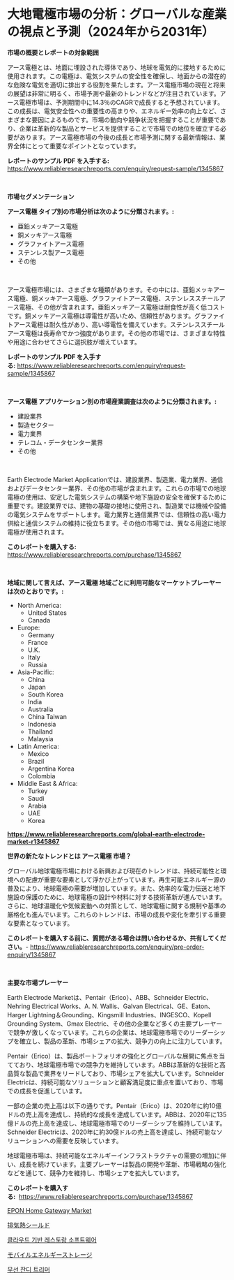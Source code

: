 <p><h1>大地電極市場の分析：グローバルな産業の視点と予測（2024年から2031年）</h1></p><p><strong>市場の概要とレポートの対象範囲</strong></p>
<p><p>アース電極とは、地面に埋設された導体であり、地球を電気的に接地するために使用されます。この電極は、電気システムの安全性を確保し、地面からの潜在的な危険な電気を適切に排出する役割を果たします。アース電極市場の現在と将来の展望は非常に明るく、市場予測や最新のトレンドなどが注目されています。アース電極市場は、予測期間中に14.3％のCAGRで成長すると予想されています。この成長は、電気安全性への重要性の高まりや、エネルギー効率の向上など、さまざまな要因によるものです。市場の動向や競争状況を把握することが重要であり、企業は革新的な製品とサービスを提供することで市場での地位を確立する必要があります。アース電極市場の今後の成長と市場予測に関する最新情報は、業界全体にとって重要なポイントとなっています。</p></p>
<p><strong>レポートのサンプル PDF を入手する:</strong> <a href="https://www.reliableresearchreports.com/enquiry/request-sample/1345867">https://www.reliableresearchreports.com/enquiry/request-sample/1345867</a></p>
<p>&nbsp;</p>
<p><strong>市場セグメンテーション</strong></p>
<p><strong>アース電極 タイプ別の市場分析は次のように分類されます。:</strong></p>
<p><ul><li>亜鉛メッキアース電極</li><li>銅メッキアース電極</li><li>グラファイトアース電極</li><li>ステンレス製アース電極</li><li>その他</li></ul></p>
<p>&nbsp;</p>
<p><p>アース電極市場には、さまざまな種類があります。その中には、亜鉛メッキアース電極、銅メッキアース電極、グラファイトアース電極、ステンレススチールアース電極、その他が含まれます。亜鉛メッキアース電極は耐食性が高く低コストです。銅メッキアース電極は導電性が高いため、信頼性があります。グラファイトアース電極は耐久性があり、高い導電性を備えています。ステンレススチールアース電極は長寿命でかつ強度があります。その他の市場では、さまざまな特性や用途に合わせてさらに選択肢が増えています。</p></p>
<p><strong>レポートのサンプル PDF を入手する:</strong>&nbsp;<a href="https://www.reliableresearchreports.com/enquiry/request-sample/1345867">https://www.reliableresearchreports.com/enquiry/request-sample/1345867</a></p>
<p>&nbsp;</p>
<p><strong> アース電極 アプリケーション別の市場産業調査は次のように分類されます。:</strong></p>
<p><ul><li>建設業界</li><li>製造セクター</li><li>電力業界</li><li>テレコム・データセンター業界</li><li>その他</li></ul></p>
<p>&nbsp;</p>
<p><p>Earth Electrode Market Applicationでは、建設業界、製造業、電力業界、通信およびデータセンター業界、その他の市場が含まれます。これらの市場での地球電極の使用は、安定した電気システムの構築や地下施設の安全を確保するために重要です。建設業界では、建物の基礎の接地に使用され、製造業では機械や設備の電気システムをサポートします。電力業界と通信業界では、信頼性の高い電力供給と通信システムの維持に役立ちます。その他の市場では、異なる用途に地球電極が使用されます。</p></p>
<p><strong>このレポートを購入する:</strong>&nbsp; <a href="https://www.reliableresearchreports.com/purchase/1345867">https://www.reliableresearchreports.com/purchase/1345867</a></p>
<p>&nbsp;</p>
<p><strong>地域に関して言えば、アース電極 地域ごとに利用可能なマーケットプレーヤーは次のとおりです。:</strong></p>
<p><ul>
    <li>
        North America:
        <ul>
            <li>United States</li>
            <li>Canada</li>
        </ul>
    </li>
    <li>
        Europe:
        <ul>
            <li>Germany</li>
            <li>France</li>
            <li>U.K.</li>
            <li>Italy</li>
            <li>Russia</li>
        </ul>
    </li>
    <li>
        Asia-Pacific:
        <ul>
            <li>China</li>
            <li>Japan</li>
            <li>South Korea</li>
            <li>India</li>
            <li>Australia</li>
            <li>China Taiwan</li>
            <li>Indonesia</li>
            <li>Thailand</li>
            <li>Malaysia</li>
        </ul>
    </li>
    <li>
        Latin America:
        <ul>
            <li>Mexico</li>
            <li>Brazil</li>
            <li>Argentina Korea</li>
            <li>Colombia</li>
        </ul>
    </li>
    <li>
        Middle East & Africa:
        <ul>
            <li>Turkey</li>
            <li>Saudi</li>
            <li>Arabia</li>
            <li>UAE</li>
            <li>Korea</li>
        </ul>
    </li>
    </ul></p>
<p><strong><a href="https://www.reliableresearchreports.com/global-earth-electrode-market-r1345867">https://www.reliableresearchreports.com/global-earth-electrode-market-r1345867</a></strong>&nbsp;</p>
<p><strong>世界の新たなトレンドとは アース電極 市場？</strong></p>
<p><p>グローバル地球電極市場における新興および現在のトレンドは、持続可能性と環境への配慮が重要な要素として浮かび上がっています。再生可能エネルギー源の普及により、地球電極の需要が増加しています。また、効率的な電力伝送と地下施設の保護のために、地球電極の設計や材料に対する技術革新が進んでいます。さらに、地球温暖化や気候変動への対策として、地球電極に関する規制や基準の厳格化も進んでいます。これらのトレンドは、市場の成長や変化を牽引する重要な要素となっています。</p></p>
<p><strong>このレポートを購入する前に、質問がある場合は問い合わせるか、共有してください。</strong>- <a href="https://www.reliableresearchreports.com/enquiry/pre-order-enquiry/1345867">https://www.reliableresearchreports.com/enquiry/pre-order-enquiry/1345867</a></p>
<p>&nbsp;</p>
<p><strong>主要な市場プレーヤー</strong></p>
<p><p>Earth Electrode Marketは、Pentair（Erico）、ABB、Schneider Electric、Nehring Electrical Works、A. N. Wallis、Galvan Electrical、GE、Eaton、Harger Lightning＆Grounding、Kingsmill Industries、INGESCO、Kopell Grounding System、Gmax Electric、その他の企業など多くの主要プレーヤーで競争が激しくなっています。これらの企業は、地球電極市場でのリーダーシップを確立し、製品の革新、市場シェアの拡大、競争力の向上に注力しています。</p><p>Pentair（Erico）は、製品ポートフォリオの強化とグローバルな展開に焦点を当てており、地球電極市場での競争力を維持しています。ABBは革新的な技術と高品質な製品で業界をリードしており、市場シェアを拡大しています。Schneider Electricは、持続可能なソリューションと顧客満足度に重点を置いており、市場での成長を促進しています。</p><p>一部の企業の売上高は以下の通りです。Pentair（Erico）は、2020年に約10億ドルの売上高を達成し、持続的な成長を達成しています。ABBは、2020年に135億ドルの売上高を達成し、地球電極市場でのリーダーシップを維持しています。Schneider Electricは、2020年に約30億ドルの売上高を達成し、持続可能なソリューションへの需要を反映しています。</p><p>地球電極市場は、持続可能なエネルギーインフラストラクチャの需要の増加に伴い、成長を続けています。主要プレーヤーは製品の開発や革新、市場戦略の強化などを通じて、競争力を維持し、市場シェアを拡大しています。</p></p>
<p><strong>このレポートを購入する:</strong>&nbsp;&nbsp;<a href="https://www.reliableresearchreports.com/purchase/1345867">https://www.reliableresearchreports.com/purchase/1345867</a></p>
<p><p><a href="https://github.com/Alonsoolds3wq1d81czn8rbol/Market-Research-Report-List-1/blob/main/epon-home-gateway-market.md">EPON Home Gateway Market</a></p><p><a href="https://medium.com/@joanne.scott9078/%E6%8E%92%E6%B0%97%E7%86%B1%E3%82%B7%E3%83%BC%E3%83%AB%E3%83%89%E5%B8%82%E5%A0%B4-%E7%AB%B6%E4%BA%89%E5%88%86%E6%9E%90-%E5%B8%82%E5%A0%B4%E3%83%88%E3%83%AC%E3%83%B3%E3%83%89-2031%E5%B9%B4%E3%81%BE%E3%81%A7%E3%81%AE%E4%BA%88%E6%B8%AC-b26b4378ce63">排気熱シールド</a></p><p><a href="https://github.com/iansanftyord09878/Market-Research-Report-List-1/blob/main/513205818868.md">클라우드 기반 레스토랑 소프트웨어</a></p><p><a href="https://medium.com/@oliveyew35/%E3%83%A2%E3%83%90%E3%82%A4%E3%83%AB%E3%82%A8%E3%83%8D%E3%83%AB%E3%82%AE%E3%83%BC%E8%B2%AF%E8%94%B5%E5%B8%82%E5%A0%B4%E3%81%AE%E8%A6%8F%E6%A8%A1-%E5%B8%82%E5%A0%B4%E5%B1%95%E6%9C%9B%E3%81%A8%E5%B8%82%E5%A0%B4%E4%BA%88%E6%B8%AC-2024%E5%B9%B4%E3%81%8B%E3%82%892031%E5%B9%B4%E3%81%BE%E3%81%A7-edbece969c06">モバイルエネルギーストレージ</a></p><p><a href="https://medium.com/@jerrodhilll/%EB%AC%B4%EC%84%A0-%ED%92%80-%EA%B9%8E%EB%8A%94-%EA%B8%B0%EA%B3%84-%EC%8B%9C%EC%9E%A5-%EA%B7%9C%EB%AA%A8-cagr-%ED%8A%B8%EB%A0%8C%EB%93%9C-2024-2030-802602796f63">무선 잔디 트리머</a></p></p>